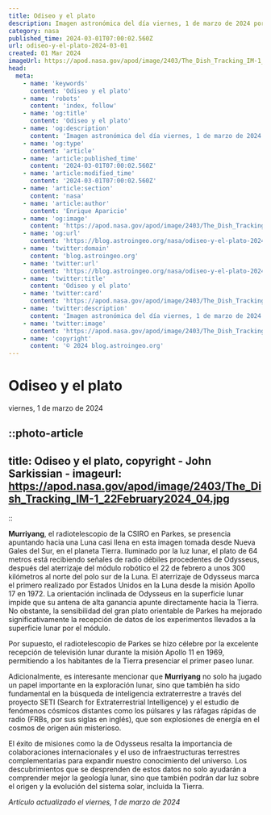 ```yaml
---
title: Odiseo y el plato
description: Imagen astronómica del día viernes, 1 de marzo de 2024 por la NASA; Odiseo y el plato
category: nasa
published_time: 2024-03-01T07:00:02.560Z
url: odiseo-y-el-plato-2024-03-01
created: 01 Mar 2024
imageUrl: https://apod.nasa.gov/apod/image/2403/The_Dish_Tracking_IM-1_22February2024_04.jpg
head:
  meta:
    - name: 'keywords'
      content: 'Odiseo y el plato'
    - name: 'robots'
      content: 'index, follow'
    - name: 'og:title'
      content: 'Odiseo y el plato'
    - name: 'og:description'
      content: 'Imagen astronómica del día viernes, 1 de marzo de 2024 por la NASA; Odiseo y el plato'
    - name: 'og:type'
      content: 'article'
    - name: 'article:published_time'
      content: '2024-03-01T07:00:02.560Z'
    - name: 'article:modified_time'
      content: '2024-03-01T07:00:02.560Z'
    - name: 'article:section'
      content: 'nasa'
    - name: 'article:author'
      content: 'Enrique Aparicio'
    - name: 'og:image'
      content: 'https://apod.nasa.gov/apod/image/2403/The_Dish_Tracking_IM-1_22February2024_04.jpg'
    - name: 'og:url'
      content: 'https://blog.astroingeo.org/nasa/odiseo-y-el-plato-2024-03-01'
    - name: 'twitter:domain'
      content: 'blog.astroingeo.org'
    - name: 'twitter:url'
      content: 'https://blog.astroingeo.org/nasa/odiseo-y-el-plato-2024-03-01'
    - name: 'twitter:title'
      content: 'Odiseo y el plato'
    - name: 'twitter:card'
      content: 'https://apod.nasa.gov/apod/image/2403/The_Dish_Tracking_IM-1_22February2024_04.jpg'
    - name: 'twitter:description'
      content: 'Imagen astronómica del día viernes, 1 de marzo de 2024 por la NASA; Odiseo y el plato'
    - name: 'twitter:image'
      content: 'https://apod.nasa.gov/apod/image/2403/The_Dish_Tracking_IM-1_22February2024_04.jpg'
    - name: 'copyright'
      content: '© 2024 blog.astroingeo.org'
---
```

# Odiseo y el plato
viernes, 1 de marzo de 2024


::photo-article
---
title: Odiseo y el plato, copyright - John Sarkissian -
imageurl: https://apod.nasa.gov/apod/image/2403/The_Dish_Tracking_IM-1_22February2024_04.jpg
---
::



**Murriyang**, el radiotelescopio de la CSIRO en Parkes, se presencia apuntando hacia una Luna casi llena en esta imagen tomada desde Nueva Gales del Sur, en el planeta Tierra. Iluminado por la luz lunar, el plato de 64 metros está recibiendo señales de radio débiles procedentes de Odysseus, después del aterrizaje del módulo robótico el 22 de febrero a unos 300 kilómetros al norte del polo sur de la Luna. El aterrizaje de Odysseus marca el primero realizado por Estados Unidos en la Luna desde la misión Apollo 17 en 1972. La orientación inclinada de Odysseus en la superficie lunar impide que su antena de alta ganancia apunte directamente hacia la Tierra. No obstante, la sensibilidad del gran plato orientable de Parkes ha mejorado significativamente la recepción de datos de los experimentos llevados a la superficie lunar por el módulo.

Por supuesto, el radiotelescopio de Parkes se hizo célebre por la excelente recepción de televisión lunar durante la misión Apollo 11 en 1969, permitiendo a los habitantes de la Tierra presenciar el primer paseo lunar. 

Adicionalmente, es interesante mencionar que **Murriyang** no solo ha jugado un papel importante en la exploración lunar, sino que también ha sido fundamental en la búsqueda de inteligencia extraterrestre a través del proyecto SETI (Search for Extraterrestrial Intelligence) y el estudio de fenómenos cósmicos distantes como los púlsares y las ráfagas rápidas de radio (FRBs, por sus siglas en inglés), que son explosiones de energía en el cosmos de origen aún misterioso.

El éxito de misiones como la de Odysseus resalta la importancia de colaboraciones internacionales y el uso de infraestructuras terrestres complementarias para expandir nuestro conocimiento del universo. Los descubrimientos que se desprenden de estos datos no solo ayudarán a comprender mejor la geología lunar, sino que también podrán dar luz sobre el origen y la evolución del sistema solar, incluida la Tierra.

_Artículo actualizado el viernes, 1 de marzo de 2024_
